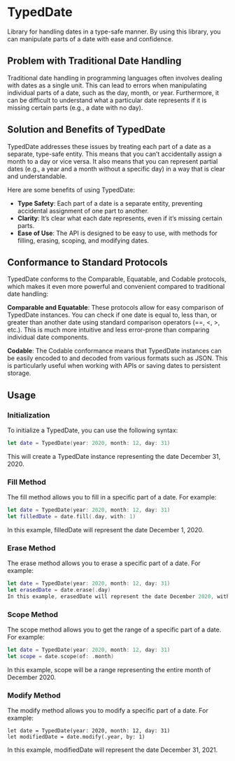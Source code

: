 # TypedDate
Library for handling dates in a type-safe manner. By using this library, you can manipulate parts of a date with ease and confidence.

## Problem with Traditional Date Handling
Traditional date handling in programming languages often involves dealing with dates as a single unit. This can lead to errors when manipulating individual parts of a date, such as the day, month, or year. Furthermore, it can be difficult to understand what a particular date represents if it is missing certain parts (e.g., a date with no day).

## Solution and Benefits of TypedDate
TypedDate addresses these issues by treating each part of a date as a separate, type-safe entity. This means that you can’t accidentally assign a month to a day or vice versa. It also means that you can represent partial dates (e.g., a year and a month without a specific day) in a way that is clear and understandable.

Here are some benefits of using TypedDate:

- **Type Safety**: Each part of a date is a separate entity, preventing accidental assignment of one part to another.
- **Clarity**: It’s clear what each date represents, even if it’s missing certain parts.
- **Ease of Use**: The API is designed to be easy to use, with methods for filling, erasing, scoping, and modifying dates.

## Conformance to Standard Protocols
TypedDate conforms to the Comparable, Equatable, and Codable protocols, which makes it even more powerful and convenient compared to traditional date handling:

**Comparable and Equatable**: These protocols allow for easy comparison of TypedDate instances. You can check if one date is equal to, less than, or greater than another date using standard comparison operators (==, <, >, etc.). This is much more intuitive and less error-prone than comparing individual date components.

**Codable**: The Codable conformance means that TypedDate instances can be easily encoded to and decoded from various formats such as JSON. This is particularly useful when working with APIs or saving dates to persistent storage.

## Usage
### Initialization
To initialize a TypedDate, you can use the following syntax:

```Swift
let date = TypedDate(year: 2020, month: 12, day: 31)
```
This will create a TypedDate instance representing the date December 31, 2020.

### Fill Method
The fill method allows you to fill in a specific part of a date. For example:

```Swift
let date = TypedDate(year: 2020, month: 12, day: 31)
let filledDate = date.fill(.day, with: 1)
```
In this example, filledDate will represent the date December 1, 2020.

### Erase Method
The erase method allows you to erase a specific part of a date. For example:

```Swift
let date = TypedDate(year: 2020, month: 12, day: 31)
let erasedDate = date.erase(.day)
In this example, erasedDate will represent the date December 2020, with no specific day.
```

### Scope Method
The scope method allows you to get the range of a specific part of a date. For example:

```Swift
let date = TypedDate(year: 2020, month: 12, day: 31)
let scope = date.scope(of: .month)
```
In this example, scope will be a range representing the entire month of December 2020.

### Modify Method
The modify method allows you to modify a specific part of a date. For example:

```
let date = TypedDate(year: 2020, month: 12, day: 31)
let modifiedDate = date.modify(.year, by: 1)
```
In this example, modifiedDate will represent the date December 31, 2021.
